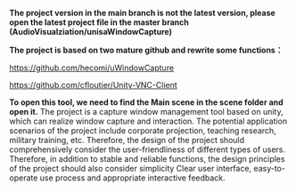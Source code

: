 **The project version in the **main** branch is not the latest version, please open the latest project file in the **master** branch **(AudioVisualziation/unisaWindowCapture)****

**The project is based on two mature github and rewrite some functions：**

https://github.com/hecomi/uWindowCapture

https://github.com/cfloutier/Unity-VNC-Client

**To open this tool, we need to find the Main scene in the scene folder and open it.**
The project is a capture window management tool based on unity, which can realize window capture and interaction. The potential application scenarios of the project include corporate projection, teaching research, military training, etc. Therefore, the design of the project should comprehensively consider the user-friendliness of different types of users. Therefore, in addition to stable and reliable functions, the design principles of the project should also consider simplicity Clear user interface, easy-to-operate use process and appropriate interactive feedback.
